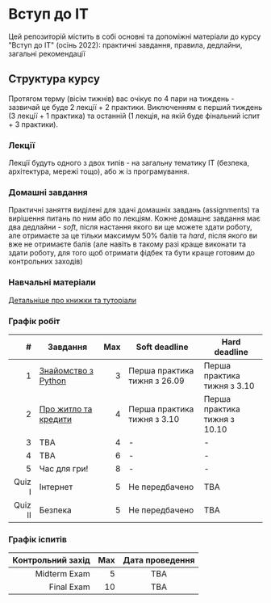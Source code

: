 # Вступ до ІТ

Цей репозиторій містить в собі основні та допоміжні матеріали до курсу "Вступ до ІТ" (осінь 2022): практичні завдання, правила, дедлайни, загальні рекомендації

## Структура курсу

Протягом  терму (вісім тижнів) вас очікує по 4 пари на тиждень - зазвичай це буде 2 лекції + 2 практики. Виключенням є перший тиждень (3 лекції + 1 практика) та останній (1 лекція, на якій буде фінальний іспит + 3 практики).

### Лекції

Лекції будуть одного з двох типів - на загальну тематику ІТ (безпека, архітектура, мережі тощо), або ж із програмування. 

### Домашні завдання

Практичні заняття виділені для здачі домашніх завдань (assignments) та вирішення питань по ним або по лекціям. Кожне домашнє завдання має два дедлайни - _soft_, після настання якого ви ще можете здати роботу, але отримаєте за це тільки максимум 50% балів та _hard_, після якого ви вже не отримаєте балів (але навіть в такому разі краще виконати та здати роботу, для того щоб отримати фідбек та бути краще готовим до контрольних заходів)

### Навчальні матеріали

[Детальніше про книжки та туторіали](/python_materials.md)

### Графік робіт

|       # | Завдання                                                  | Max | Soft deadline                | Hard deadline                |
|--------:|-----------------------------------------------------------|----:|------------------------------|------------------------------|
|       1 | [Знайомство з Python](/assignments_2022/assignment_1.md)  |   3 | Перша практика тижня з 26.09 | Перша практика тижня з 3.10  |
|       2 | [Про житло та кредити](/assignments_2022/assignment_2.md) |   4 | Перша практика тижня з 3.10  | Перша практика тижня з 10.10 |
|       3 | TBA                                                       |   4 | -                            | -                            |
|       4 | TBA                                                       |   6 | -                            | -                            |
|       5 | Час для гри!                                              |   8 | -                            | -                            |
|  Quiz I | Інтернет                                                  |   5 | Не передбачено               | TBA                          |
| Quiz II | Безпека                                                   |   5 | Не передбачено               | TBA                          |

### Графік іспитів

| Контрольний захід | Max | Дата проведення |
|------------------:|----:|:---------------:|
|      Midterm Exam |   5 |       TBA       |
|        Final Exam |  10 |       TBA       |
